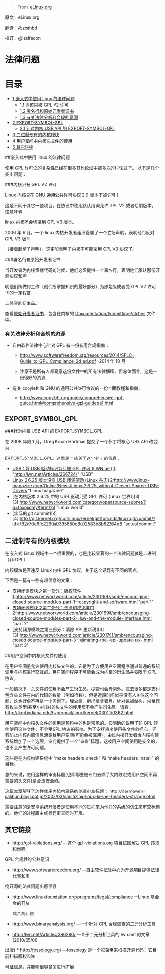 > From: [eLinux.org](http://eLinux.org/Legal_Issues "http://eLinux.org/Legal_Issues")

原文：eLinux.org

翻译：@zxqhbd

校订：@lzulfacon

法律问题
==================



目录
========

-   [1 嵌入式中使用 linux 的法律问题](#legal-issues-using-linux-in-embedded-projects)
    -   [1.1 内核只被 GPL V2 许可](#kernel-is-licensed-gpl-v2-only)
    -   [1.2 署名行和原始开发者证书](#signed-off-by-lines-and-the-dco)
    -   [1.3 有关法律分析和合规的资源](#resources-for-legal-analysis-and-compliance)
-   [2 EXPORT\-SYMBOL\-GPL](#export-symbol-gpl)
    -   [2.1 针对内核 USB API 的 EXPORT\-SYMBOL\-GPL ](#export-symbol-gpl-for-kernel-usb-api)
-   [3 二进制专有的内核模块](#binary-proprietary-kernel-modules)
-   [4 用户空间中内核头文件的使用](#use-of-kernel-header-files-in-user-space)
-   [5 其它链接](#other-links)


##嵌入式中使用 linux 的法律问题


使用 GPL 许可证的复杂性已经在很多其他论坛中被多次的讨论过了。
以下是几个突出问题：

###内核只被 GPL V2 许可

Linux 内核只在 GNU 通用公共许可协议 2.0 版本下被许可！

这是不同于其它一些项目，在协议中使用默认用词允许 GPL V2  或者后期版本。这意味着

linux 内核不会切换到 GPL V3 版本。

2006 年 9 月，一个 linux  内核开发者组织签署了一个立场声明，表明他们反对 GPL 
V3 版本

（接着起草了声明）。这更加表明了内核不可能采用 GPL V3 协议了。

###署名行和原始开发者证书

当开发者为内核贡献代码的时候，他们必须提供一个署名行，表明他们承认那份开源协议和声

明他们所做的工作（他们所掌握知识的最好部分）为原始版或者受 GPL V2 许可下的一定程度

上兼容的衍生品。

查看[原始开发者证书][1]，包含在内核的 [Documentation/SubmittingPatches][2] 文件中。

[1]: "http://elinux.org/Developer_Certificate_Of_Origin" "原始开发者证书"

[2]: "http://git.kernel.org/cgit/linux/kernel/git/torvalds/linux.git/tree/Documentation/SubmittingPatches" "SubmittingPatches"

### 有关法律分析和合规的资源

* 自由软件法律中心针对 GPL 有一份有用合规指南：
  + http://www.softwarefreedom.org/resources/2014/SFLC-Guide_to_GPL_Compliance_2d_ed.pdf -2014 年 10 月
  
  + 注意不是所有人都同意这份文件中的所有法律解释，但总体而言，这是一份很好的资源
  
* 有关 copyleft 和 GNU 的通用公共许可协议的一份全面教程和指南：
   * http://www.copyleft.org/guide/comprehensive-gpl-guide.html#comprehensive-gpl-guidepa1.html

## EXPORT\_SYMBOL\_GPL

###针对内核 USB API 的 EXPORT_SYMBOL_GPL

在 2008 年的 1 月，Greg Kroah Hartman 提交了一个补丁将核心 USB API 改变为

EXPORT_SYMBOL_GPL。这里是一些关于这个补丁的信息：

* [USB：将 USB 驱动标记为只被 GPL 许可 (LWN.net)][1]
 [1]: "http://lwn.net/Articles/266724/" "USB"
* [Linux 2.6.25 版本没有 USB 闭源驱动 (Linux 杂志)][2]
 [2]:http://www.linux-magazine.com/Online/News/Linux-2.6.25-without-Closed-Source-USB-Drivers "Linux magazine"
* [在内核版本 2.6.25 中的 USB 驱动只受 GPL 许可 (Linux 世界)][3]
 [3]:http://www.networkworld.com/category/opensource-subnet/?q=taxonomy/term/24 "Linux world"
* [实际的 git commit][4]
[4]:http://git.kernel.org/cgit/linux/kernel/git/torvalds/linux.git/commit/?id=782e70c6fc2290a0395850e8e02583b8b62264d8 "actual commit"

## 二进制专有的内核模块

在嵌入式 Linux 领域中一个很重要的，也是比较显著的一个法律问题就是二进制（非 GPL）

内核模块是否违反 Linux 内核 GPL 协议。关于这个话题有不同的观点。

下面是一篇有一些有趣信息的文章：

* [支持闭源模块之第一部分：版权软件][1]
  [1]:http://www.networkworld.com/article/2301697/smb/encouraging-closed-source-modules-part-1--copyright-and-software.html "part 1"
* [支持闭源模块之第二部分：法律和模块接口][2]
   [2]:http://www.networkworld.com/article/2301698/smb/encouraging-closed-source-modules-part-2--law-and-the-module-interface.html "part 2"
* [支持闭源模块之第三部分：消除 API 更新税][3]
  [3]:http://www.networkworld.com/article/2301701/smb/encouraging-closed-source-modules-part-3--elimating-the--api-update-tax-.html "part 3"


##用户空间中内核头文件的使用

在用户空间是允许使用内核头文件的，它是为了方便用户空间程序通过普通的系统调用与内核进行交互的。用户空间程序不可能会成为内核的衍生品并受限于 GPL 协议。

一般情况下，头文件的使用不会产生衍生品，尽管也会有例外。过去很多都是支付包含头文件在内的代码的数量（例如行数），但是近段时间似乎没有人关注这个问题，这也好像不再是一个问题了。理查德．斯托曼曾表示，针对数据结构，常量还有枚举类型(甚至小内联)的头文件的使用都不会产生衍生品。请看：
http://lkml.indiana.edu/hypermail/linux/kernel/0301.1/0362.html

用户空间中内核头文件的使用是预料中的也是常见的。它明确的说明了非 GPL 软件使用这些文件，不会受GPL 协议的影响。为了安抚直接使用头文件的担心，还有防止内核内部信息泄露给用户空间(可能会被滥用)，主线内核开发者给内核构建系统增加了一个选项，专门提供了一个“审查”标题，这被用户空间使用是安全的，也不会产生许可问题。

这些是在内核构建系统中 “make headers_check” 和 “make headers_install”   的目标。

总的来说，使用这样的审查标题(也即那些被专门去除了大内联宏或用户空间不再需要的头文件)是合法安全的。

这篇文章解释了怎样使用内核构建系统创建审查标题：
 http://darmawan-salihun.blogspot.jp/2008/03/sanitizing-linux-kernel-headers-strange.html
 
 需要注意的是安卓系统开发者是使用不同的过程来为他们的系统的仿生来审查标题的。他们的过程跟主线标题审查同时开发。

## 其它链接

 * http://gpl-violations.org/  —这个 gpl-violations.org 项目试图解决 GPL  违规和增强 
 
 GPL 合规性的公共意识

* http://www.softwarefreedom.org/ —自由软件法律中心为开源项目提供法律代表和围

 绕开源的法律问题出版信息

* http://www.linuxfoundation.org/programs/legal/compliance —Linux   基金会的开放

  式合规计划
  
* http://www.binaryanalysis.org/ —一个针对 GPL 合规调查的二元分析工具

* http://lwn.net/Articles/386280/ —关于二元分析工具的 lwn.net 的文章 (2010/05/06 

 出版)
* 
http://fossology.org/ —fossology  是一个框架用来扫描开源代码：它目前扫描版权和许

 可证信息，并能够很容易的进行扩展
